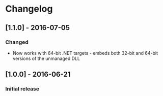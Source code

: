 # Changelog

## [1.1.0] - 2016-07-05
### Changed
- Now works with 64-bit .NET targets - embeds both 32-bit and 64-bit versions of the unmanaged DLL

## [1.0.0] - 2016-06-21
### Initial release
